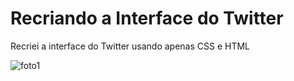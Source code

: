 # Recriando a Interface do Twitter
Recriei a interface do Twitter usando apenas CSS e HTML

![foto1](https://user-images.githubusercontent.com/38704936/81989007-d415d600-9612-11ea-9de7-6ed92e7b17ef.PNG)
